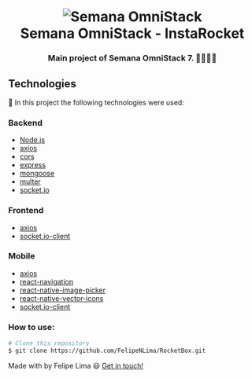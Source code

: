 <h1 align="center">
    <img alt="Semana OmniStack" src="https://user-images.githubusercontent.com/26943148/78200710-e1617180-7465-11ea-9af8-ac45ebeee356.png" />
    <br />
    Semana OmniStack - InstaRocket 
</h1>

<h3 align="center">
    Main project of Semana OmniStack 7. 👨🏻‍🚀🚀
</h3>

## Technologies

:hammer: In this project the following technologies were used:

### Backend

- [Node.js](https://nodejs.org)
- [axios](https://github.com/axios/axios)
- [cors](https://developer.mozilla.org/pt-BR/docs/Web/HTTP/Controle_Acesso_CORS)
- [express](https://expressjs.com/)
- [mongoose](https://mongoosejs.com/)
- [multer](https://github.com/expressjs/multer)
- [socket.io](https://socket.io/)
### Frontend

- [axios](https://github.com/axios/axios)
- [socket.io-client](https://socket.io/docs/client-api/)
### Mobile

- [axios](https://github.com/axios/axios)
- [react-navigation](https://reactnavigation.org/)
- [react-native-image-picker](https://github.com/react-native-community/react-native-image-picker)
- [react-native-vector-icons](https://github.com/oblador/react-native-vector-icons)
- [socket.io-client](https://socket.io/docs/client-api/)

### How to use:

```bash
# Clone this repository
$ git clone https://github.com/FelipeNLima/RocketBox.git
```

Made with by Felipe Lima :smiley: [Get in touch!](https://www.linkedin.com/in/felipe-lima-00bb62171/)